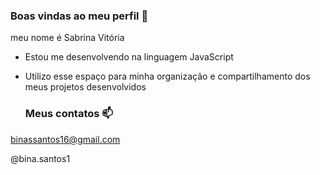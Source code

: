 ### Boas vindas ao meu perfil 💙

meu nome é Sabrina Vitória 

- Estou me desenvolvendo na linguagem JavaScript 
- Utilizo esse espaço para minha organização e compartilhamento dos meus projetos desenvolvidos

  ### Meus contatos 📫
  
binassantos16@gmail.com 

@bina.santos1 

